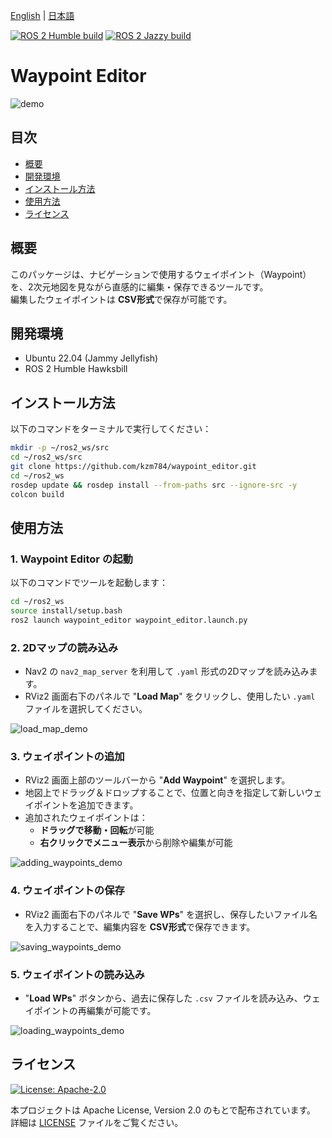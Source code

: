[English](README.md) | [日本語](README.ja.md)

[![ROS 2 Humble build](https://github.com/kzm784/waypoint_editor/actions/workflows/humble_build.yml/badge.svg?branch=main&label=ROS%202%20Humble%20build)](https://github.com/kzm784/waypoint_editor/actions/workflows/humble_build.yml)
[![ROS 2 Jazzy build](https://github.com/kzm784/waypoint_editor/actions/workflows/jazzy_build.yml/badge.svg?branch=main&label=ROS%202%20Jazzy%20build)](https://github.com/kzm784/waypoint_editor/actions/workflows/jazzy_build.yml)

# Waypoint Editor

![demo](https://raw.github.com/wiki/kzm784/waypoint_editor/images/waypoint_editor_demo.gif)


## 目次
- [概要](#概要)
- [開発環境](#開発環境)
- [インストール方法](#インストール方法)
- [使用方法](#使用方法)
- [ライセンス](#ライセンス)


## 概要
このパッケージは、ナビゲーションで使用するウェイポイント（Waypoint）を、2次元地図を見ながら直感的に編集・保存できるツールです。  
編集したウェイポイントは **CSV形式**で保存が可能です。


## 開発環境
- Ubuntu 22.04 (Jammy Jellyfish)
- ROS 2 Humble Hawksbill


## インストール方法
以下のコマンドをターミナルで実行してください：

```bash
mkdir -p ~/ros2_ws/src
cd ~/ros2_ws/src
git clone https://github.com/kzm784/waypoint_editor.git
cd ~/ros2_ws
rosdep update && rosdep install --from-paths src --ignore-src -y
colcon build
```

## 使用方法
### 1. Waypoint Editor の起動  
以下のコマンドでツールを起動します：

```bash
cd ~/ros2_ws
source install/setup.bash
ros2 launch waypoint_editor waypoint_editor.launch.py
```

### 2. 2Dマップの読み込み  
- Nav2 の `nav2_map_server` を利用して `.yaml` 形式の2Dマップを読み込みます。  
- RViz2 画面右下のパネルで "**Load Map**" をクリックし、使用したい `.yaml` ファイルを選択してください。

![load_map_demo](https://raw.github.com/wiki/kzm784/waypoint_editor/images/loading_2d_map_demo.gif)


### 3. ウェイポイントの追加  
- RViz2 画面上部のツールバーから "**Add Waypoint**" を選択します。  
- 地図上でドラッグ＆ドロップすることで、位置と向きを指定して新しいウェイポイントを追加できます。  
- 追加されたウェイポイントは：
  - **ドラッグで移動・回転**が可能
  - **右クリックでメニュー表示**から削除や編集が可能

![adding_waypoints_demo](https://raw.github.com/wiki/kzm784/waypoint_editor/images/Adding_waypoints_demo.gif)


### 4. ウェイポイントの保存  
- RViz2 画面右下のパネルで "**Save WPs**" を選択し、保存したいファイル名を入力することで、編集内容を **CSV形式**で保存できます。

![saving_waypoints_demo](https://raw.github.com/wiki/kzm784/waypoint_editor/images/saving_waypoints.gif)


### 5. ウェイポイントの読み込み  
- "**Load WPs**" ボタンから、過去に保存した `.csv` ファイルを読み込み、ウェイポイントの再編集が可能です。

![loading_waypoints_demo](https://raw.github.com/wiki/kzm784/waypoint_editor/images/loading_waypoints.gif)


## ライセンス
[![License: Apache-2.0](https://img.shields.io/badge/License-Apache%202.0-blue.svg)](LICENSE)

本プロジェクトは Apache License, Version 2.0 のもとで配布されています。
詳細は [LICENSE](LICENSE) ファイルをご覧ください。
